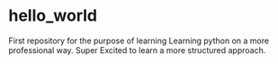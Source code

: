 # hello_world
First repository for the purpose of learning
Learning python on a more professional way. Super Excited to learn a more structured approach.

